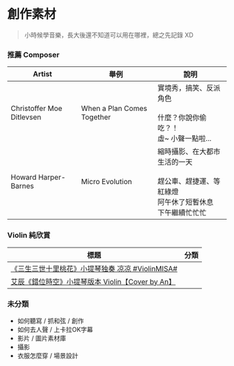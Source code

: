# 創作素材

> 小時候學音樂，長大後還不知道可以用在哪裡，總之先記錄 XD

### 推薦 Composer
|Artist|舉例|說明|
|---|---|---|
|Christoffer Moe Ditlevsen|When a Plan Comes Together|實境秀，搞笑、反派角色<br><br>什麼？你說你偷吃？！<br>虛~ 小聲一點啦...|
|Howard Harper-Barnes|Micro Evolution|縮時攝影、在大都市生活的一天<br><br>趕公車、趕捷運、等紅綠燈<br>阿午休了短暫休息<br>下午繼續忙忙忙|

### Violin 純欣賞
|標題|分類|
|---|---|
|[《三生三世十里桃花》小提琴独奏 凉凉 #ViolinMISA#](https://www.youtube.com/watch?v=f4B2w8sBlAs)||
|[艾辰《錯位時空》小提琴版本 Violin【Cover by An】](https://www.youtube.com/watch?v=tftvny1OvoE)||

### 未分類
* 如何聽寫 / 抓和弦 / 創作
* 如何去人聲 / 上卡拉OK字幕
* 影片 / 圖片素材庫
* 攝影
* 衣服怎麼穿 / 場景設計

